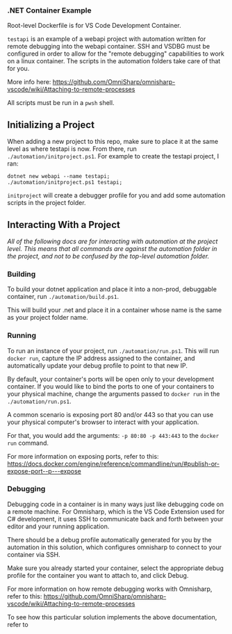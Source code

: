 ### .NET Container Example ###

Root-level Dockerfile is for VS Code Development Container.

`testapi` is an example of a webapi project with automation written for remote debugging into the webapi container.
SSH and VSDBG must be configured in order to allow for the "remote debugging" capabilities to work on a linux container.  The scripts in the automation folders take care of that for you.

More info here: https://github.com/OmniSharp/omnisharp-vscode/wiki/Attaching-to-remote-processes

All scripts must be run in a `pwsh` shell.

## Initializing a Project ##
When adding a new project to this repo, make sure to place it at the same level as where testapi is now. From there, run `./automation/initproject.ps1`.  For example to create the testapi project, I ran: 
```
dotnet new webapi --name testapi; 
./automation/initproject.ps1 testapi;
```

`initproject` will create a debugger profile for you and add some automation scripts in the project folder.

## Interacting With a Project ##
*All of the following docs are for interacting with automation at the project level.  This means that all commands are against the automation folder in the project, and not to be confused by the top-level automation folder.*

### Building ###

To build your dotnet application and place it into a non-prod, debuggable container, run `./automation/build.ps1`.  

This will build your .net and place it in a container whose name is the same as your project folder name.

### Running ###

To run an instance of your project, run `./automation/run.ps1`.  This will run `docker run`, capture the IP address assigned to the container, and automatically update your debug profile to point to that new IP.

By default, your container's ports will be open only to your development container.  If you would like to bind the ports to one of your containers to your physical machine, change the arguments passed to `docker run` in the `./automation/run.ps1`.

A common scenario is exposing port 80 and/or 443 so that you can use your physical computer's browser to interact with your application.

For that, you would add the arguments: `-p 80:80 -p 443:443` to the `docker run` command.

For more information on exposing ports, refer to this: https://docs.docker.com/engine/reference/commandline/run/#publish-or-expose-port--p---expose

### Debugging ###

Debugging code in a container is in many ways just like debugging code on a remote machine.  For Omnisharp, which is the VS Code Extension used for C# development, it uses SSH to communicate back and forth between your editor and your running application.

There should be a debug profile automatically generated for you by the automation in this solution, which configures omnisharp to connect to your container via SSH.

Make sure you already started your container, select the appropriate debug profile for the container you want to attach to, and click Debug.

For more information on how remote debugging works with Omnisharp, refer to this: https://github.com/OmniSharp/omnisharp-vscode/wiki/Attaching-to-remote-processes

To see how this particular solution implements the above documentation, refer to 